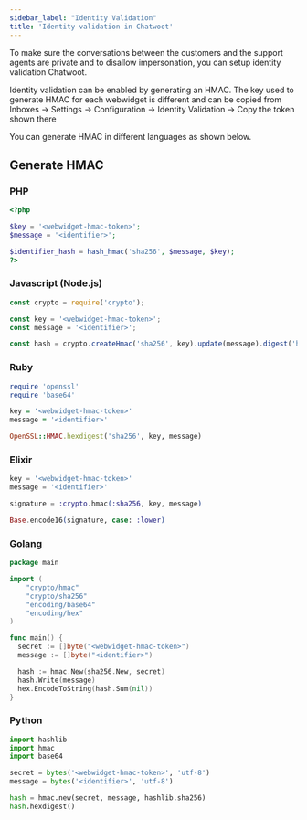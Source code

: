 ```yaml
---
sidebar_label: "Identity Validation"
title: 'Identity validation in Chatwoot'
---
```


To make sure the conversations between the customers and the support agents are private and to disallow impersonation, you can setup identity validation Chatwoot.

Identity validation can be enabled by generating an HMAC. The key used to generate HMAC for each webwidget is different and can be copied from Inboxes -> Settings -> Configuration -> Identity Validation -> Copy the token shown there

You can generate HMAC in different languages as shown below.

## Generate HMAC

### PHP

```php
<?php

$key = '<webwidget-hmac-token>';
$message = '<identifier>';

$identifier_hash = hash_hmac('sha256', $message, $key);
?>
```

### Javascript (Node.js)

```js
const crypto = require('crypto');

const key = '<webwidget-hmac-token>';
const message = '<identifier>';

const hash = crypto.createHmac('sha256', key).update(message).digest('hex');
```

### Ruby

```rb
require 'openssl'
require 'base64'

key = '<webwidget-hmac-token>'
message = '<identifier>'

OpenSSL::HMAC.hexdigest('sha256', key, message)
```

### Elixir

```elixir
key = '<webwidget-hmac-token>'
message = '<identifier>'

signature = :crypto.hmac(:sha256, key, message)

Base.encode16(signature, case: :lower)
```

### Golang

```go
package main

import (
	"crypto/hmac"
	"crypto/sha256"
	"encoding/base64"
	"encoding/hex"
)

func main() {
  secret := []byte("<webwidget-hmac-token>")
  message := []byte("<identifier>")

  hash := hmac.New(sha256.New, secret)
  hash.Write(message)
  hex.EncodeToString(hash.Sum(nil))
}
```

### Python

```py
import hashlib
import hmac
import base64

secret = bytes('<webwidget-hmac-token>', 'utf-8')
message = bytes('<identifier>', 'utf-8')

hash = hmac.new(secret, message, hashlib.sha256)
hash.hexdigest()
```
